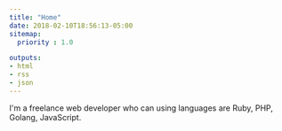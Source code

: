 ```yaml
---
title: "Home"
date: 2018-02-10T18:56:13-05:00
sitemap:
  priority : 1.0

outputs:
- html
- rss
- json
---
```


<p>I'm a freelance web developer who can using languages are Ruby, PHP, Golang, JavaScript.</p>
